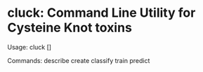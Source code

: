 # cluck: Command Line Utility for Cysteine Knot toxins

Usage: cluck <command> [<args>]

Commands:
  describe
  create
  classify
  train
  predict
